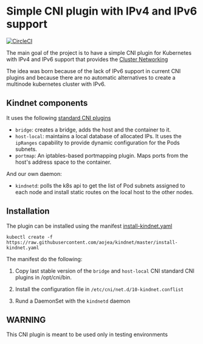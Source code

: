 # Simple CNI plugin with IPv4 and IPv6 support

[![CircleCI](https://circleci.com/gh/aojea/kindnet.svg?style=svg)](https://circleci.com/gh/aojea/kindnet)

The main goal of the project is to have a simple CNI plugin for Kubernetes with
IPv4 and IPv6 support that provides the [Cluster
Networking](https://kubernetes.io/docs/concepts/cluster-administration/networking/)

The idea was born because of the lack of IPv6 support in current CNI plugins
and because there are no automatic alternatives to create a multinode kubernetes
cluster with IPv6.

## Kindnet components

It uses the following [standard CNI
plugins](https://github.com/containernetworking/plugins)

* `bridge`: creates a bridge, adds the host and the container to it.
* `host-local`: maintains a local database of allocated IPs. It uses the
  `ipRanges` capability to provide dynamic configuration for the Pods subnets.
* `portmap`: An iptables-based portmapping plugin. Maps ports from the host's
  address space to the container.

And our own daemon:

* `kindnetd`:  polls the k8s api to get the list of Pod subnets assigned to 
each node and install static routes on the local host to the other nodes.

## Installation

The plugin can be installed using the manifest [install-kindnet.yaml](install-kindnet.yaml)

`kubectl create -f
https://raw.githubusercontent.com/aojea/kindnet/master/install-kindnet.yaml`

The manifest do the following:

1. Copy last stable version of the `bridge` and `host-local` CNI standard CNI
plugins in /opt/cni/bin.

2. Install the configuration file in `/etc/cni/net.d/10-kindnet.conflist`

3. Rund a DaemonSet with the `kindnetd` daemon

## WARNING

This CNI plugin is meant to be used only in testing environments

